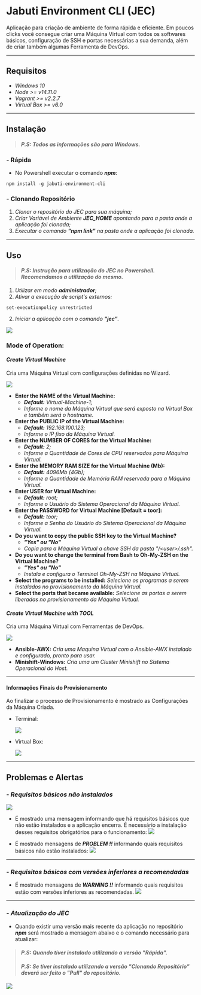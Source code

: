 # **Jabuti Environment CLI (JEC)**

Aplicação para criação de ambiente de forma rápida e eficiente. Em poucos clicks você consegue criar uma Máquina Virtual com todos os softwares básicos, configuração de SSH e portas necessárias a sua demanda, além de criar também algumas Ferramenta de DevOps.
_______________
## **Requisitos**

- _Windows 10_
- _Node >= v14.11.0_
- _Vagrant >= v2.2.7_
- _Virtual Box >= v6.0_
______________
## **Instalação**
> #### **_P.S: Todos as informações são para Windows._**

### **- Rápida**

- No Powershell executar o comando **_npm_**: 
```
npm install -g jabuti-environment-cli
```

### **- Clonando Repositório**

1. _Clonar o repositório do JEC para sua máquina;_
2. _Criar Variável de Ambiente **JEC_HOME** apontando para a pasta onde a aplicação foi clonada;_
3. _Executar o comando **"npm link"**  na pasta onde a aplicação foi clonada._
__________________________
## **Uso**
> #### **_P.S: Instrução para utilização do JEC no Powershell. Recomendamos a utilização do mesmo._**

1. _Utilizar em modo **administrador**;_
1. _Ativar a execução de script's externos:_
```
set-executionpolicy unrestricted
```
2. _Iniciar a aplicação com o comando ***"jec"***._


![](/assets/logo.png)

### **Mode of Operation:**

#### **_Create Virtual Machine_**
Cria uma Máquina Virtual com configurações definidas no Wizard.

![](/assets/CreateVirtualMachine.png)

- **Enter the NAME of the Virtual Machine:** 
    - _**Default:** Virtual-Machine-1;_
    - _Informe o nome da Máquina Virtual que será exposto na Virtual Box e também será o hostname._
- **Enter the PUBLIC IP of the Virtual Machine:**
    - _**Default:** 192.168.100.123;_
    - _Informe o IP fixo da Máquina Virtual._
- **Enter the NUMBER OF CORES for the Virtual Machine:**
    - _**Default:** 2;_
    - _Informe a Quantidade de Cores de CPU reservados para Máquina Virtual._
- **Enter the MEMORY RAM SIZE for the Virtual Machine (Mb):**
    - _**Default:** 4096Mb (4Gb);_
    - _Informe a Quantidade de Memória RAM reservada para a Máquina Virtual._
- **Enter USER for Virtual Machine:**
    - _**Default:** root;_
    - _Informe o Usuário do Sistema Operacional da Máquina Virtual._
- **Enter the PASSWORD for Virtual Machine [Default = toor]:** 
    - _**Default:** toor;_
    - _Informe a Senha do Usuário do Sistema Operacional da Máquina Virtual._
- **Do you want to copy the public SSH key to the Virtual Machine?**
    - _**"Yes" ou "No"**_
    - _Copia para a Máquina Virtual a chave SSH da pasta "/\<user\>/.ssh"._
- **Do you want to change the terminal from Bash to Oh-My-ZSH on the Virtual Machine?**
    - _**"Yes" ou "No"**_
    - _Instala e configura o Terminal Oh-My-ZSH na Máquina Virtual._
- **Select the programs to be installed:** _Selecione os programas a serem instalados no provisionamento da Máquina Virtual._
- **Select the ports that became available:** _Selecione as portas a serem liberadas no provisionamento da Máquina Virtual._

#### **_Create Virtual Machine with TOOL_**
Cria uma Máquina Virtual com Ferramentas de DevOps.
 
![](/assets/CreateVirtualMachineTool.png)

- **Ansible-AWX:** _Cria uma Maquina Virtual com o Ansible-AWX instalado e configurado, pronto para usar._
- **Minishift-Windows:** _Cria uma um Cluster Minishift no Sistema Operacional do Host._

------
#### **Informações Finais do Provisionamento**
Ao finalizar o processo de Provisionamento é mostrado as Configurações da Máquina Criada.
- Terminal:
 
    ![](/assets/configuracaoFinalTerminal.png)
- Virtual Box:

    ![](/assets/configuracaoFinalVirtualBox.png)

-------
## **Problemas e Alertas**

### **- _Requisitos básicos não instalados_**
![](/assets/basicRequirementNotInstalled.png)

- É mostrado uma mensagem informando que há requisitos básicos que não estão instalados e a aplicação encerra. É necessário a instalação desses requisitos obrigatórios para o funcionamento:
![](/assets/basicRequirementNotInstalledMessage.png)

- É mostrado mensagens de **_PROBLEM !!_** informando quais requisitos básicos não estão instalados:
![](/assets/basicRequirementNotInstalled.png)

_____

### **- _Requisitos básicos com versões inferiores a recomendadas_**
- É mostrado mensagens de **_WARNING !!_** informando quais requisitos estão com versões inferiores as recomendadas.
![](/assets/basicRequirementLowerVersion.png)

______

### **- _Atualização do JEC_**
- Quando existir uma versão mais recente da aplicação no repositório **_npm_** será mostrado a mensagem abaixo e o comando necessário para atualizar:
> #### **_P.S: Quando tiver instalado utilizando a versão "Rápida"._**
> #### **_P.S: Se tiver instalado utilizando a versão "Clonando Repositório" deverá ser feito o "Pull" do repositório._**
![](/assets/updateAvailable.png)
